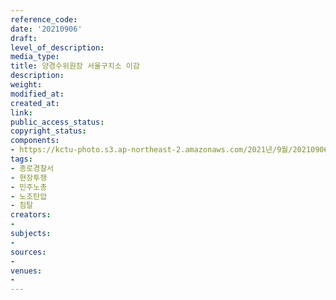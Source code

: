```yaml
---
reference_code: 
date: '20210906'
draft: 
level_of_description: 
media_type: 
title: 양경수위원장 서울구치소 이감
description: 
weight: 
modified_at: 
created_at: 
link: 
public_access_status: 
copyright_status: 
components:
- https://kctu-photo.s3.ap-northeast-2.amazonaws.com/2021년/9월/20210906-양경수위원장+서울구치소+이감_종로경찰서_현장투쟁_민주노총_노조탄압_침탈/_1D22903.jpg
tags:
- 종로경찰서
- 현장투쟁
- 민주노총
- 노조탄압
- 침탈
creators:
- 
subjects:
- 
sources:
- 
venues:
- 
---
```

